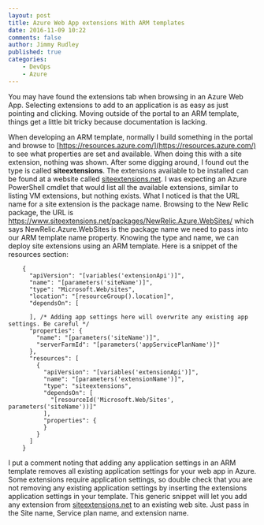 ```yaml
---
layout: post
title: Azure Web App extensions With ARM templates
date: 2016-11-09 10:22
comments: false
author: Jimmy Rudley
published: true
categories:
    - DevOps
    - Azure
---
```


You may have found the extensions tab when browsing in an Azure Web App. Selecting extensions to add to an application is as easy as just pointing and clicking. Moving outside of the portal to an ARM template, things get a little bit tricky because documentation is lacking.

<!-- more -->

When developing an ARM template, normally I build something in the portal and browse to [https://resources.azure.com/](https://resources.azure.com/) to see what properties are set and available. When doing this with a site extension, nothing was shown. After some digging around, I found out the type is called **siteextensions**. The extensions available to be installed can be found at a website called [siteextensions.net](http://www.siteextensions.net/). I was expecting an Azure PowerShell cmdlet that would list all the available extensions, similar to listing VM extensions, but nothing exists.  What I noticed is that the URL name for a site extension is the package name. Browsing to the New Relic package, the URL is https://www.siteextensions.net/packages/NewRelic.Azure.WebSites/ which says NewRelic.Azure.WebSites is the package name we need to pass into our ARM template name property. Knowing the type and name, we can deploy site extensions using an ARM template. Here is a snippet of the resources section:

```
    {
      "apiVersion": "[variables('extensionApi')]",
      "name": "[parameters('siteName')]",
      "type": "Microsoft.Web/sites",
      "location": "[resourceGroup().location]",
      "dependsOn": [

      ], /* Adding app settings here will overwrite any existing app settings. Be careful */
      "properties": {
        "name": "[parameters('siteName')]",
        "serverFarmId": "[parameters('appServicePlanName')]"
      },
      "resources": [
        {
          "apiVersion": "[variables('extensionApi')]",
          "name": "[parameters('extensionName')]",
          "type": "siteextensions",
          "dependsOn": [
            "[resourceId('Microsoft.Web/Sites', parameters('siteName'))]"
          ],
          "properties": {
          }
        }
      ]
    }
```
I put a comment noting that adding any application settings in an ARM template removes all existing application settings for your web app in Azure. Some extensions require application settings, so double check that you are not removing any existing application settings by inserting the extensions application settings in your template. This generic snippet will let you add any extension from [siteextensions.net](http://www.siteextensions.net/) to an existing web site. Just pass in the Site name, Service plan name, and extension name.
